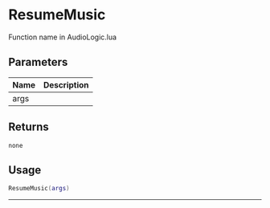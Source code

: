 # ResumeMusic

Function name in AudioLogic.lua

## Parameters

| Name | Description |
| ---- | ----------- |
| args |             |

## Returns

`none`

## Usage

```lua
ResumeMusic(args)
```

---
